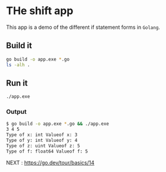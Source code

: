 # THe shift app

This app is a demo of the different if statement forms in `Golang`.

## Build it

```bash
go build -o app.exe *.go
ls -alh .

```

## Run it

```bash
./app.exe
```

### Output

```bash
$ go build -o app.exe *.go && ./app.exe
3 4 5
Type of x: int Valueof x: 3
Type of y: int Valueof y: 4
Type of z: uint Valueof z: 5
Type of f: float64 Valueof f: 5
```


NEXT : https://go.dev/tour/basics/14